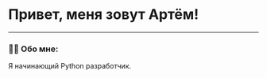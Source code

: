 # Привет, меня зовут Артём!

---

### :man_technologist: Обо мне:

Я начинающий Python разработчик.
